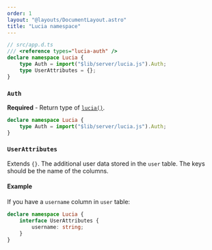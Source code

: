 ```yaml
---
order: 1
layout: "@layouts/DocumentLayout.astro"
title: "Lucia namespace"
---
```


```ts
// src/app.d.ts
/// <reference types="lucia-auth" />
declare namespace Lucia {
	type Auth = import("$lib/server/lucia.js").Auth;
	type UserAttributes = {};
}
```

### `Auth`

**Required** - Return type of [`lucia()`](/reference/api/server-api#lucia-default).

```ts
declare namespace Lucia {
	type Auth = import("$lib/server/lucia.js").Auth;
}
```

### `UserAttributes`

Extends `{}`. The additional user data stored in the `user` table. The keys should be the name of the columns.

#### Example

If you have a `username` column in `user` table:

```ts
declare namespace Lucia {
	interface UserAttributes {
		username: string;
	}
}
```
